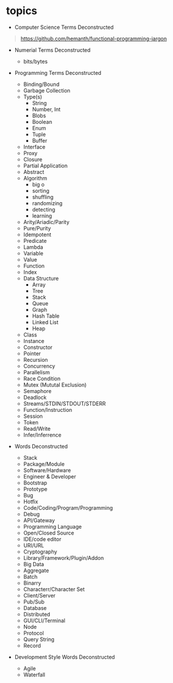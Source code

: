 # topics

- Computer Science Terms Deconstructed

> https://github.com/hemanth/functional-programming-jargon

- Numerial Terms Deconstructed
  - bits/bytes
- Programming Terms Deconstructed
    - Binding/Bound
    - Garbage Collection
    - Type(s)
      - String
      - Number, Int
      - Blobs
      - Boolean
      - Enum
      - Tuple
      - Buffer
    - Interface
    - Proxy
    - Closure
    - Partial Application
    - Abstract
    - Algorithm
      - big o
      - sorting
      - shuffling
      - randomizing
      - detecting
      - learning
    - Arity/Ariadic/Parity
    - Pure/Purity
    - Idempotent
    - Predicate
    - Lambda
    - Variable
    - Value
    - Function
    - Index
    - Data Structure
      - Array
      - Tree
      - Stack
      - Queue
      - Graph
      - Hash Table
      - Linked List
      - Heap
    - Class
    - Instance
    - Constructor
    - Pointer
    - Recursion
    - Concurrency
    - Parallelism
    - Race Condition
    - Mutex (Mututal Exclusion)
    - Semaphore
    - Deadlock
    - Streams/STDIN/STDOUT/STDERR
    - Function/Instruction
    - Session
    - Token
    - Read/Write
    - Infer/Inferrence
    
- Words Deconstructed
    - Stack
    - Package/Module
    - Software/Hardware
    - Engineer & Developer
    - Bootstrap
    - Prototype
    - Bug
    - Hotfix
    - Code/Coding/Program/Programming
    - Debug
    - API/Gateway
    - Programming Language
    - Open/Closed Source
    - IDE/code editor
    - URI/URL
    - Cryptography
    - Library/Framework/Plugin/Addon
    - Big Data
    - Aggregate
    - Batch
    - Binarry
    - Characterr/Character Set
    - Client/Server
    - Pub/Sub
    - Database
    - Distributed
    - GUI/CLI/Terminal
    - Node
    - Protocol
    - Query String
    - Record
- Development Style Words Deconstructed
  - Agile
  - Waterfall
